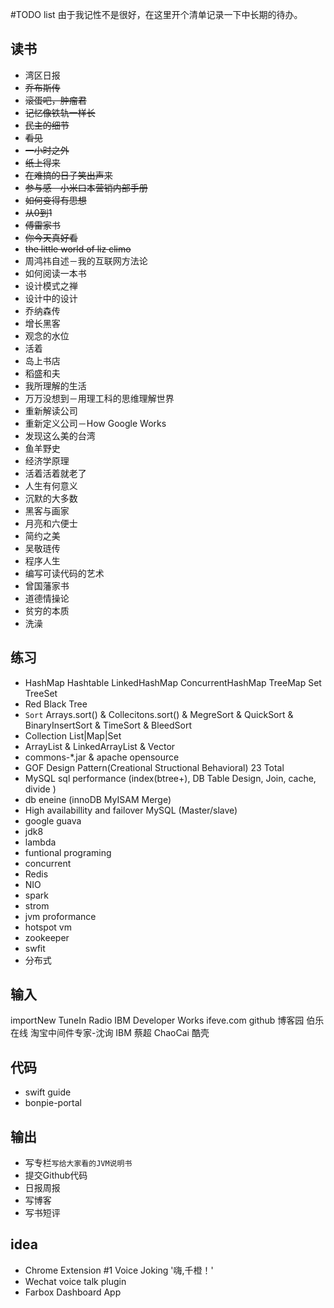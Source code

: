 #TODO list
由于我记性不是很好，在这里开个清单记录一下中长期的待办。
## 读书
- 湾区日报 
- ~~乔布斯传~~ 
- ~~滚蛋吧，肿瘤君~~ 
- ~~记忆像铁轨一样长~~ 
- ~~民主的细节~~ 
- ~~看见~~ 
- ~~一小时之外~~ 
- ~~纸上得来~~ 
- ~~在难搞的日子笑出声来~~ 
- ~~参与感－小米口本营销内部手册~~ 
- ~~如何变得有思想~~ 
- ~~从0到1~~ 
- ~~傅雷家书~~ 
- ~~你今天真好看~~ 
- ~~the little world of liz climo~~ 
- 周鸿祎自述－我的互联网方法论 
- 如何阅读一本书 
- 设计模式之禅 
- 设计中的设计 
- 乔纳森传 
- 增长黑客 
- 观念的水位 
- 活着 
- 岛上书店 
- 稻盛和夫 
- 我所理解的生活 
- 万万没想到－用理工科的思维理解世界 
- 重新解读公司 
- 重新定义公司－How Google Works 
- 发现这么美的台湾 
- 鱼羊野史 
- 经济学原理 
- 活着活着就老了 
- 人生有何意义 
- 沉默的大多数 
- 黑客与画家 
- 月亮和六便士 
- 简约之美 
- 吴敬琏传 
- 程序人生 
- 编写可读代码的艺术 
- 曾国藩家书 
- 道德情操论 
- 贫穷的本质 
- 洗澡 


## 练习
- HashMap Hashtable LinkedHashMap ConcurrentHashMap TreeMap Set TreeSet
- Red Black Tree
- ``Sort`` Arrays.sort() & Collecitons.sort()  & MegreSort & QuickSort & BinaryInsertSort & TimeSort & BleedSort
- Collection List|Map|Set 
- ArrayList & LinkedArrayList & Vector
- commons-*.jar & apache opensource
- GOF Design Pattern(Creational Structional Behavioral) 23 Total
- MySQL sql performance (index(btree+), DB Table Design, Join, cache, divide )
- db eneine (innoDB MyISAM Merge)
- High availabillity and failover MySQL (Master/slave)
- google guava 
- jdk8 
- lambda 
- funtional programing 
- concurrent 
- Redis
- NIO 
- spark 
- strom 
- jvm proformance 
- hotspot vm 
- zookeeper 
- swfit 
- 分布式

## 输入
importNew
TuneIn Radio
IBM Developer Works
ifeve.com
github
博客园
伯乐在线
淘宝中间件专家-沈询
IBM 蔡超 ChaoCai
酷壳


## 代码
- swift guide 
- bonpie-portal 

## 输出
- 写专栏``写给大家看的JVM说明书``
- 提交Github代码
- 日报周报
- 写博客
- 写书短评


## idea
- Chrome Extension #1 Voice Joking '嗨,千橙！' 
- Wechat voice talk plugin
- Farbox Dashboard App


